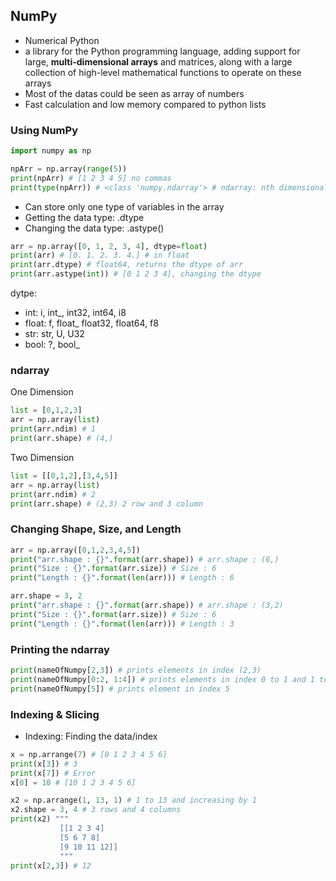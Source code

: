 ## NumPy

* Numerical Python
* a library for the Python programming language, adding support for large, __multi-dimensional arrays__ and matrices, along with a large collection of high-level mathematical functions to operate on these arrays
* Most of the datas could be seen as array of numbers
* Fast calculation and low memory compared to python lists

### Using NumPy
```python
import numpy as np

npArr = np.array(range(5))
print(npArr) # [1 2 3 4 5] no commas
print(type(npArr)) # <class 'numpy.ndarray'> # ndarray: nth dimensional array
```
* Can store only one type of variables in the array
* Getting the data type: .dtype
* Changing the data type: .astype()
```python
arr = np.array([0, 1, 2, 3, 4], dtype=float)
print(arr) # [0. 1. 2. 3. 4.] # in float
print(arr.dtype) # float64, returns the dtype of arr
print(arr.astype(int)) # [0 1 2 3 4], changing the dtype
```

dytpe:
* int: i, int_, int32, int64, i8
* float: f, float_ float32, float64, f8
* str: str, U, U32
* bool: ?, bool_

### ndarray

One Dimension
```python
list = [0,1,2,3]
arr = np.array(list)
print(arr.ndim) # 1
print(arr.shape) # (4,)
```

Two Dimension
```python
list = [[0,1,2],[3,4,5]]
arr = np.array(list)
print(arr.ndim) # 2
print(arr.shape) # (2,3) 2 row and 3 column
```
### Changing Shape, Size, and Length
```python
arr = np.array([0,1,2,3,4,5])
print("arr.shape : {}".format(arr.shape)) # arr.shape : (6,)
print("Size : {}".format(arr.size)) # Size : 6
print("Length : {}".format(len(arr))) # Length : 6

arr.shape = 3, 2
print("arr.shape : {}".format(arr.shape)) # arr.shape : (3,2)
print("Size : {}".format(arr.size)) # Size : 6
print("Length : {}".format(len(arr))) # Length : 3
```

### Printing the ndarray
```python
print(nameOfNumpy[2,3]) # prints elements in index (2,3)
print(nameOfNumpy[0:2, 1:4]) # prints elements in index 0 to 1 and 1 to 3
print(nameOfNumpy[5]) # prints element in index 5
```

### Indexing & Slicing
* Indexing: Finding the data/index
```python
x = np.arrange(7) # [0 1 2 3 4 5 6]
print(x[3]) # 3
print(x[7]) # Error
x[0] = 10 # [10 1 2 3 4 5 6]

x2 = np.arrange(1, 13, 1) # 1 to 13 and increasing by 1
x2.shape = 3, 4 # 3 rows and 4 columns
print(x2) """ 
           [[1 2 3 4]
           [5 6 7 8]
           [9 10 11 12]]
           """
print(x[2,3]) # 12
```
